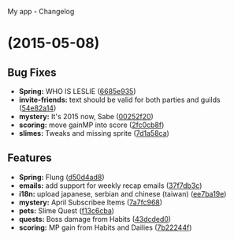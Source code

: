 <a name="">My app - Changelog</a>
#  (2015-05-08)

## Bug Fixes

- **Spring:** WHO IS LESLIE
  ([6685e935](watch/commits/6685e93554a1274dedb55dae054e787fb80eb440))
- **invite-friends:** text should be valid for both parties and guilds
  ([54e82a14](watch/commits/54e82a14a252c3b9923449a7ef7cee6033a5d160))
- **mystery:** It's 2015 now, Sabe
  ([00252f20](watch/commits/00252f200481f06de9bccd1e55275d5366b03919))
- **scoring:** move gainMP into score
  ([2fc0cb8f](watch/commits/2fc0cb8fa1b3b5975c16653cb110be2f03b5427e))
- **slimes:** Tweaks and missing sprite
  ([7d1a58ca](watch/commits/7d1a58ca002af9dac19aba65d6465bd23b28d649))


## Features

- **Spring:** Flung
  ([d50d4ad8](watch/commits/d50d4ad8bb0f89e39ceb6562e0f8f392f94b5444))
- **emails:** add support for weekly recap emails
  ([37f7db3c](watch/commits/37f7db3c4e3859d03fd55a44e63819e273a06442))
- **i18n:** upload japanese, serbian and chinese (taiwan)
  ([ee7ba19e](watch/commits/ee7ba19ed17e72b33cbef8a324266617d384f852))
- **mystery:** April Subscribee Items
  ([7a7fc968](watch/commits/7a7fc96818ffd7f92738e8c6cc8a59e48d60597d))
- **pets:** Slime Quest
  ([f13c6cba](watch/commits/f13c6cba0026c645b19a0b1355ba2c5b27f80878))
- **quests:** Boss damage from Habits
  ([43dcded0](watch/commits/43dcded051b602d8a4efc30eef45365abfd238b4))
- **scoring:** MP gain from Habits and Dailies
  ([7b22244f](watch/commits/7b22244f0123cf649c9f2aada0811f35a565688d))

